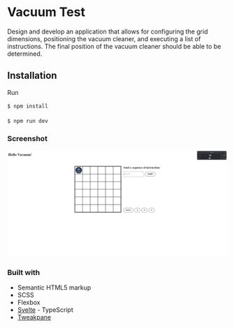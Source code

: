 # Vacuum Test

Design and develop an application that allows for configuring the grid dimensions, positioning the vacuum cleaner, and executing a list of instructions. The final position of the vacuum cleaner should be able to be determined.

## Installation

Run

```bash
$ npm install

$ npm run dev
```

### Screenshot

![header](https://github.com/anespoul34/vacuum-test/blob/main/static/screenshot.png)

### Built with

- Semantic HTML5 markup
- SCSS 
- Flexbox
- [Svelte](https://svelte.dev/) - TypeScript
- [Tweakpane](https://cocopon.github.io/tweakpane/)
